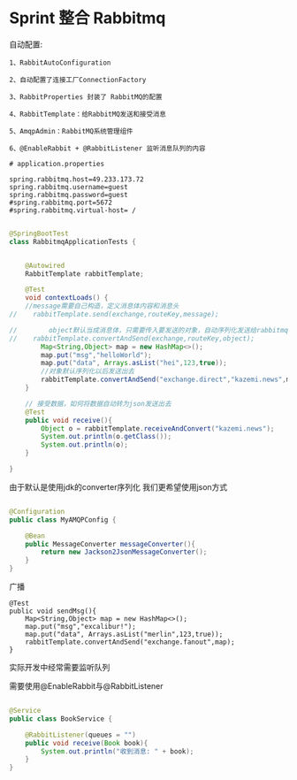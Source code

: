 # Sprint 整合 Rabbitmq 

自动配置:
    
    1、RabbitAutoConfiguration
    
    2、自动配置了连接工厂ConnectionFactory
    
    3、RabbitProperties 封装了 RabbitMQ的配置
    
    4、RabbitTemplate：给RabbitMQ发送和接受消息
    
    5、AmqpAdmin：RabbitMQ系统管理组件

    6、@EnableRabbit + @RabbitListener 监听消息队列的内容
```properties
# application.properties

spring.rabbitmq.host=49.233.173.72
spring.rabbitmq.username=guest
spring.rabbitmq.password=guest
#spring.rabbitmq.port=5672
#spring.rabbitmq.virtual-host= /

```

```java

@SpringBootTest
class RabbitmqApplicationTests {


    @Autowired
    RabbitTemplate rabbitTemplate;

    @Test
    void contextLoads() {
    //message需要自己构造，定义消息体内容和消息头
//    rabbitTemplate.send(exchange,routeKey,message);

//        object默认当成消息体，只需要传入要发送的对象，自动序列化发送给rabbitmq；
//    rabbitTemplate.convertAndSend(exchange,routeKey,object);
        Map<String,Object> map = new HashMap<>();
        map.put("msg","helloWorld");
        map.put("data", Arrays.asList("hei",123,true));
        //对象默认序列化以后发送出去
        rabbitTemplate.convertAndSend("exchange.direct","kazemi.news",map);
    }

    // 接受数据，如何将数据自动转为json发送出去
    @Test
    public void receive(){
        Object o = rabbitTemplate.receiveAndConvert("kazemi.news");
        System.out.println(o.getClass());
        System.out.println(o);
    }

}
```
由于默认是使用jdk的converter序列化 我们更希望使用json方式
```java

@Configuration
public class MyAMQPConfig {

    @Bean
    public MessageConverter messageConverter(){
        return new Jackson2JsonMessageConverter();
    }
}
```
广播
```
@Test
public void sendMsg(){
    Map<String,Object> map = new HashMap<>();
    map.put("msg","excalibur!");
    map.put("data", Arrays.asList("merlin",123,true));
    rabbitTemplate.convertAndSend("exchange.fanout",map);
}
```

实际开发中经常需要监听队列

需要使用@EnableRabbit与@RabbitListener


```java

@Service
public class BookService {

    @RabbitListener(queues = "")
    public void receive(Book book){
        System.out.println("收到消息: " + book);
    }
}

```


